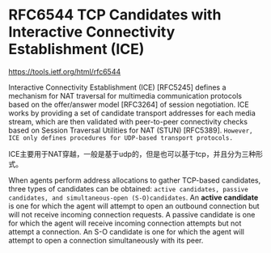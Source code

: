 # RFC6544 TCP Candidates with Interactive Connectivity Establishment (ICE)

https://tools.ietf.org/html/rfc6544

Interactive Connectivity Establishment (ICE) [RFC5245] defines a mechanism for NAT traversal for multimedia communication protocols based on the offer/answer model [RFC3264] of session negotiation. ICE works by providing a set of candidate transport addresses for each media stream, which are then validated with peer-to-peer connectivity checks based on Session Traversal Utilities for NAT (STUN) [RFC5389].  `However, ICE only defines procedures for UDP-based transport protocols.`

ICE主要用于NAT穿越，一般是基于udp的，但是也可以基于tcp，并且分为三种形式。


When agents perform address allocations to gather TCP-based candidates, three types of candidates can be obtained: `active candidates, passive candidates, and simultaneous-open (S-O)candidates`.  An **active candidate** is one for which the agent will attempt to open an outbound connection but will not receive incoming connection requests.  A passive candidate is one for which the agent will receive incoming connection attempts but not attempt a connection.  An S-O candidate is one for which the agent will attempt to open a connection simultaneously with its peer.
